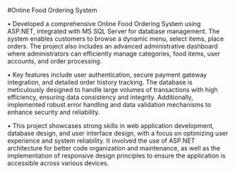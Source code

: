 #Online Food Ordering System

• Developed a comprehensive Online Food Ordering System using ASP.NET, integrated 
with MS SQL Server for database management. The system enables customers to 
browse a dynamic menu, select items, place orders. The project also includes an 
advanced administrative dashboard where administrators can efficiently manage 
categories, food items, user accounts, and order processing.

• Key features include user authentication, secure payment gateway integration, and 
detailed order history tracking. The database is meticulously designed to handle large 
volumes of transactions with high efficiency, ensuring data consistency and integrity. 
Additionally, implemented robust error handling and data validation mechanisms to 
enhance security and reliability.

• This project showcases strong skills in web application development, database design, 
and user interface design, with a focus on optimizing user experience and system 
reliability. It involved the use of ASP.NET architecture for better code organization and
maintenance, as well as the implementation of responsive design principles to ensure 
the application is accessible across various devices.

